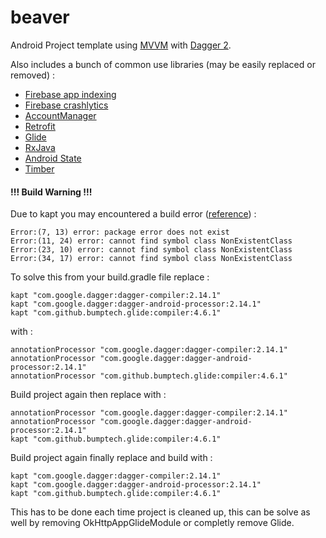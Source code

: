 # beaver

Android Project template using [MVVM](https://developer.android.com/topic/libraries/architecture/index.html) with [Dagger 2](https://github.com/google/dagger).

Also includes a bunch of common use libraries (may be easily replaced or removed) :
- [Firebase app indexing](https://firebase.google.com/docs/app-indexing/)
- [Firebase crashlytics](https://firebase.google.com/docs/crashlytics/)
- [AccountManager](https://developer.android.com/reference/android/accounts/AccountManager.html)
- [Retrofit](https://github.com/square/retrofit)
- [Glide](https://github.com/bumptech/glide)
- [RxJava](https://github.com/ReactiveX/RxJava)
- [Android State](https://github.com/evernote/android-state)
- [Timber](https://github.com/JakeWharton/timber)

#### !!! Build Warning !!!

Due to kapt you may encountered a build error ([reference](https://github.com/gen0083/KotlinDaggerDataBinding/blob/master/README.md#what-causes)) :
   
    Error:(7, 13) error: package error does not exist
    Error:(11, 24) error: cannot find symbol class NonExistentClass
    Error:(23, 10) error: cannot find symbol class NonExistentClass
    Error:(34, 17) error: cannot find symbol class NonExistentClass

To solve this from your build.gradle file replace :

    kapt "com.google.dagger:dagger-compiler:2.14.1"
    kapt "com.google.dagger:dagger-android-processor:2.14.1"
    kapt "com.github.bumptech.glide:compiler:4.6.1"
    
with :

    annotationProcessor "com.google.dagger:dagger-compiler:2.14.1"
    annotationProcessor "com.google.dagger:dagger-android-processor:2.14.1"
    annotationProcessor "com.github.bumptech.glide:compiler:4.6.1"
    
Build project again then replace with :

    annotationProcessor "com.google.dagger:dagger-compiler:2.14.1"
    annotationProcessor "com.google.dagger:dagger-android-processor:2.14.1"
    kapt "com.github.bumptech.glide:compiler:4.6.1"
    
Build project again finally replace and build with :   

    kapt "com.google.dagger:dagger-compiler:2.14.1"
    kapt "com.google.dagger:dagger-android-processor:2.14.1"
    kapt "com.github.bumptech.glide:compiler:4.6.1"

This has to be done each time project is cleaned up, this can be solve as well by removing OkHttpAppGlideModule or completly remove Glide.

